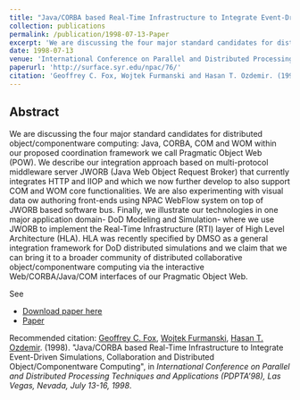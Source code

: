 ```yaml
---
title: "Java/CORBA based Real-Time Infrastructure to Integrate Event-Driven Simulations, Collaboration and Distributed Object/Componentware Computing"
collection: publications
permalink: /publication/1998-07-13-Paper
excerpt: 'We are discussing the four major standard candidates for distributed object/componentware computing: Java, CORBA, COM and WOM within our proposed coordination framework we call Pragmatic Object Web (POW). We describe our integration approach based on multi-protocol middleware server JWORB (Java Web Object Request Broker) that currently integrates HTTP and IIOP and which we now further develop to also support COM and WOM core functionalities. We are also experimenting with visual data ow authoring front-ends using NPAC WebFlow system on top of JWORB based software bus. Finally, we illustrate our technologies in one major application domain- DoD Modeling and Simulation- where we use JWORB to implement the Real-Time Infrastructure (RTI) layer of High Level Architecture (HLA). HLA was recently specified by DMSO as a general integration framework for DoD distributed simulations and we claim that we can bring it to a broader community of distributed collaborative object/componentware computing via the interactive Web/CORBA/Java/COM interfaces of our Pragmatic Object Web.'
date: 1998-07-13
venue: 'International Conference on Parallel and Distributed Processing Techniques and Applications (PDPTA’98), Las Vegas, Nevada, July 13-16'
paperurl: 'http://surface.syr.edu/npac/76/'
citation: 'Geoffrey C. Fox, Wojtek Furmanski and Hasan T. Ozdemir. (1998). &quot;Java/CORBA based Real-Time Infrastructure to Integrate Event-Driven Simulations, Collaboration and Distributed Object/Componentware Computing&quot;, in <i>International Conference on Parallel and Distributed Processing Techniques and Applications (PDPTA’98), Las Vegas, Nevada, July 13-16, 1998</i>.'
---
```


Abstract
-------- 
We are discussing the four major standard candidates for distributed object/componentware computing: Java, CORBA, COM and WOM within our proposed coordination framework we call Pragmatic Object Web (POW). We describe our integration approach based on multi-protocol middleware server JWORB (Java Web Object Request Broker) that currently integrates HTTP and IIOP and which we now further develop to also support COM and WOM core functionalities. We are also experimenting with visual data ow authoring front-ends using NPAC WebFlow system on top of JWORB based software bus. Finally, we illustrate our technologies in one major application domain- DoD Modeling and Simulation- where we use JWORB to implement the Real-Time Infrastructure (RTI) layer of High Level Architecture (HLA). HLA was recently specified by DMSO as a general integration framework for DoD distributed simulations and we claim that we can bring it to a broader community of distributed collaborative object/componentware computing via the interactive Web/CORBA/Java/COM interfaces of our Pragmatic Object Web.

See
- [Download paper here](http://surface.syr.edu/npac/76/)
- [Paper](https://surface.syr.edu/cgi/viewcontent.cgi?article=1075&context=npac)

Recommended citation: [Geoffrey C. Fox](https://www.linkedin.com/in/geoffrey-fox-10581a1/), [Wojtek Furmanski](https://www.linkedin.com/in/wojtek-furmanski-30248957/), [Hasan T. Ozdemir](https://www.linkedin.com/in/hasantimucinozdemir/). (1998). "Java/CORBA based Real-Time Infrastructure to Integrate Event-Driven Simulations, Collaboration and Distributed Object/Componentware Computing", in <i>International Conference on Parallel and Distributed Processing Techniques and Applications (PDPTA’98), Las Vegas, Nevada, July 13-16, 1998</i>.
